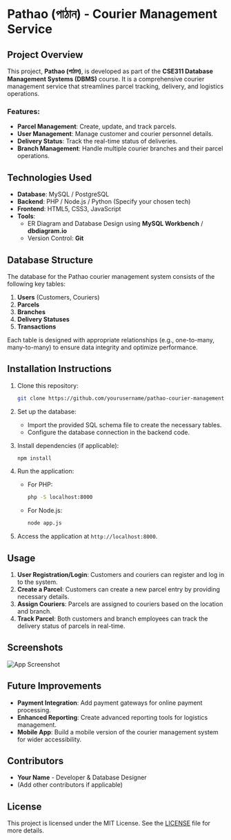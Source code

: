 # Pathao (পাঠান) - Courier Management Service

## Project Overview

This project, **Pathao (পাঠান)**, is developed as part of the **CSE311 Database Management Systems (DBMS)** course. It is a comprehensive courier management service that streamlines parcel tracking, delivery, and logistics operations. 

### Features:
- **Parcel Management**: Create, update, and track parcels.
- **User Management**: Manage customer and courier personnel details.
- **Delivery Status**: Track the real-time status of deliveries.
- **Branch Management**: Handle multiple courier branches and their parcel operations.

## Technologies Used

- **Database**: MySQL / PostgreSQL
- **Backend**: PHP / Node.js / Python (Specify your chosen tech)
- **Frontend**: HTML5, CSS3, JavaScript
- **Tools**: 
  - ER Diagram and Database Design using **MySQL Workbench** / **dbdiagram.io**
  - Version Control: **Git**
  
## Database Structure

The database for the Pathao courier management system consists of the following key tables:
1. **Users** (Customers, Couriers)
2. **Parcels**
3. **Branches**
4. **Delivery Statuses**
5. **Transactions**

Each table is designed with appropriate relationships (e.g., one-to-many, many-to-many) to ensure data integrity and optimize performance.

## Installation Instructions

1. Clone this repository:
    ```bash
    git clone https://github.com/yourusername/pathao-courier-management.git
    ```

2. Set up the database:
    - Import the provided SQL schema file to create the necessary tables.
    - Configure the database connection in the backend code.

3. Install dependencies (if applicable):
    ```bash
    npm install
    ```

4. Run the application:
    - For PHP:
      ```bash
      php -S localhost:8000
      ```
    - For Node.js:
      ```bash
      node app.js
      ```

5. Access the application at `http://localhost:8000`.

## Usage

1. **User Registration/Login**: Customers and couriers can register and log in to the system.
2. **Create a Parcel**: Customers can create a new parcel entry by providing necessary details.
3. **Assign Couriers**: Parcels are assigned to couriers based on the location and branch.
4. **Track Parcel**: Both customers and branch employees can track the delivery status of parcels in real-time.

## Screenshots

![App Screenshot](https://i.postimg.cc/Wzjv9pvm/Screenshot-1158.png)

## Future Improvements

- **Payment Integration**: Add payment gateways for online payment processing.
- **Enhanced Reporting**: Create advanced reporting tools for logistics management.
- **Mobile App**: Build a mobile version of the courier management system for wider accessibility.

## Contributors

- **Your Name** - Developer & Database Designer
- (Add other contributors if applicable)

## License

This project is licensed under the MIT License. See the [LICENSE](LICENSE) file for more details.
